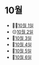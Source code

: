 # 10월

- 👩‍🍳[10월 1일](10.1.md)
- 😔[10월 2일](10.2.md)
- 🥵[10월 3일](10.3.md)
- 🌟[10월 4일](10.4.md)
- 🌲[10월 5일](10.5.md)
- 🦗[10월 6일](10.6.md)
